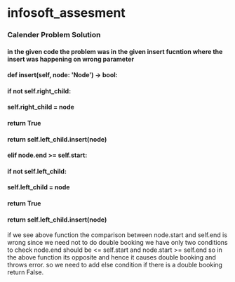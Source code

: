 # infosoft_assesment
### Calender Problem Solution 
#### in the given code the problem was in the given insert fucntion where the insert was happening on wrong parameter
#### def insert(self, node: 'Node') -> bool:
####            if not self.right_child:
####                self.right_child = node
####                return True
####            return self.left_child.insert(node)
####        elif node.end >= self.start:
####            if not self.left_child:
####                self.left_child = node
####                return True
####            return self.left_child.insert(node)

if we see above function the comparison between node.start and self.end is wrong since we need not to do double booking we have only two conditions to check
node.end should be <= self.start and node.start >= self.end
so in the above function its opposite and hence it causes double booking and throws error.
so we need to add else condition if there is a double booking return False.
